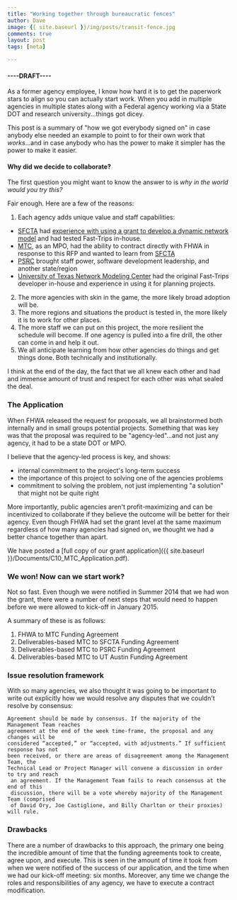 ```yaml
---
title: "Working together through bureaucratic fences"
author: Dave
image: {{ site.baseurl }}/img/posts/transit-fence.jpg
comments: true
layout: post
tags: [meta]

---
```


#### ----DRAFT----

As a former agency employee, I know how hard it is to get the paperwork stars to align
so you can actually start work.  When you add in multiple agencies in multiple states along
with a Federal agency working via a State DOT and research university...things got dicey.

This post is a summary of "how we got everybody signed on" in case anybody else needed an
 example to point to for their own work that *works*...and in case anybody who has the power
  to make it simpler has the power to make it easier.

#### Why did we decide to collaborate?

The first question you might want to know the answer to is *why in the world would you try this?*

Fair enough.  Here are a few of the reasons:

1. Each agency adds unique value and staff capabilities:
  * [SFCTA](http://www.sfcta.org/modeling) had [experience with using a grant to develop a dynamic 
  network model](www.github.com/sfcta/dta) and had tested Fast-Trips in-house.
  * [MTC](http://www.mtc.ca.gov), as an MPO, had the ability to contract directly with FHWA in response to this RFP and 
  wanted to learn from [SFCTA](http://www.sfcta.org/modeling)
  * [PSRC](http://www.psrc.org) brought staff power, software development leadership, and another state/region
  * [University of Texas Network Modeling Center](http://ctr.utexas.edu/nmc) had the original Fast-Trips developer
  in-house and experience in using it for planning projects.
2. The more agencies with skin in the game, the more likely broad adoption will be.
3. The more regions and situations the product is tested in, the more likely it is to work for other places. 
4. The more staff we can put on this project, the more resilient the schedule will become.  If one agency
is pulled into a fire drill, the other can come in and help it out.
5. We all anticipate learning from how other agencies do things and get things done.  Both technically and institutionally.

<!--break-->

I think at the end of the day, the fact that we all knew each other and had and immense amount
of trust and respect for each other was what sealed the deal.  

### The Application

When FHWA released the request for proposals, we all brainstormed both internally and
in small groups potential projects.  Something that was key was that the proposal was required 
to be "agency-led"...and not just any agency, it had to be a state DOT or MPO.

I believe that the agency-led process is key, and shows:

* internal commitment to the project's long-term success
* the importance of this project to solving one of the agencies problems
* commitment to solving the problem, not just implementing "a solution" that might not be quite right

More importantly, public agencies aren't profit-maximizing and can be incentivized to collaborate
if they believe the outcome will be better for their agency.  Even though FHWA had set the 
grant level at the same maximum regardless of how many agencies had signed on, we thought we
had a better chance together than apart.

We have posted a [full copy of our grant application]({{ site.baseurl }}/Documents/C10_MTC_Application.pdf).

### We won!  Now can we start work?

Not so fast.  Even though we were notified in Summer 2014 that we had won the grant, there 
were a number of next steps that would need to happen before we were allowed to kick-off in 
January 2015.

A summary of these is as follows:

1. FHWA to MTC Funding Agreement
2. Deliverables-based MTC to SFCTA Funding Agreement
3. Deliverables-based MTC to PSRC Funding Agreement
4. Deliverables-based MTC to UT Austin Funding Agreement

### Issue resolution framework

With so many agencies, we also thought it was going to be important to write out explicitly
how we would resolve any disputes that we couldn't resolve by consensus:

	Agreement should be made by consensus. If the majority of the Management Team reaches 
	agreement at the end of the week time-frame, the proposal and any changes will be 
	considered “accepted,” or “accepted, with adjustments.” If sufficient response has not 
	been received, or there are areas of disagreement among the Management Team, the 
	Technical Lead or Project Manager will convene a discussion in order to try and reach
	 an agreement. If the Management Team fails to reach consensus at the end of this 
	 discussion, there will be a vote whereby majority of the Management Team (comprised 
	 of David Ory, Joe Castiglione, and Billy Charlton or their proxies) will rule.

### Drawbacks

There are a number of drawbacks to this approach, the primary one being the incredible
amount of time that the funding agreements took to create, agree upon, and execute.  This
is seen in the amount of time it took from when we were notified of the success of our application,
and the time when we had our kick-off meeting:  six months.  Moreover, any time we change
the roles and responsibilities of any agency, we have to execute a contract modification.

